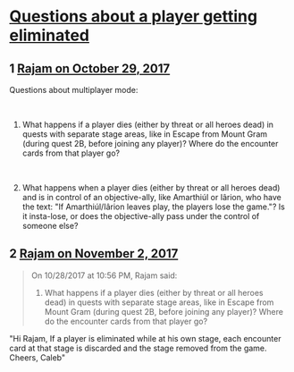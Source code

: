# [Questions about a player getting eliminated](https://community.fantasyflightgames.com/topic/262016-questions-about-a-player-getting-eliminated/)

## 1 [Rajam on October 29, 2017](https://community.fantasyflightgames.com/topic/262016-questions-about-a-player-getting-eliminated/?do=findComment&comment=3053166)

Questions about multiplayer mode:

 

1) What happens if a player dies (either by threat or all heroes dead) in quests with separate stage areas, like in Escape from Mount Gram (during quest 2B, before joining any player)? Where do the encounter cards from that player go?

 

2) What happens when a player dies (either by threat or all heroes dead) and is in control of an objective-ally, like Amarthiúl or Iârion, who have the text: "If Amarthiúl/Iârion leaves play, the players lose the game."? Is it insta-lose, or does the objective-ally pass under the control of someone else?

## 2 [Rajam on November 2, 2017](https://community.fantasyflightgames.com/topic/262016-questions-about-a-player-getting-eliminated/?do=findComment&comment=3061003)

> On 10/28/2017 at 10:56 PM, Rajam said:
> 
> 1) What happens if a player dies (either by threat or all heroes dead) in quests with separate stage areas, like in Escape from Mount Gram (during quest 2B, before joining any player)? Where do the encounter cards from that player go?

"Hi Rajam,
If a player is eliminated while at his own stage, each encounter card at that stage is discarded and the stage removed from the game.
Cheers,
Caleb"

